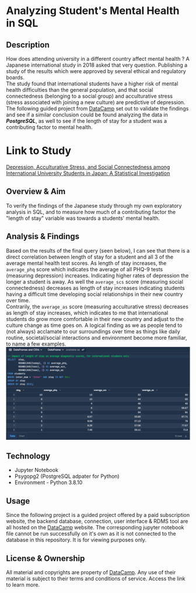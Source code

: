 # Analyzing Student's Mental Health in SQL

## Description 
How does attending university in a different country affect mental health ? A Japanese international study in 2018 asked that very question. Publishing a study of the results which were approved by several ethical and regulatory boards. <br>
The study found that international students have a higher risk of mental health difficulties than the general population, and that social connectedness (belonging to a social group) and acculturative stress (stress associated with joining a new culture) are predictive of depression.
The following guided project from [DataCamp](https://www.datacamp.com/) set out to validate the findings and see if a similar conclusion could be found analyzing the data in ***PostgreSQL***, as well to see if the length of stay for a student was a contributing factor to mental health. 

# Link to Study
[Depression, Acculturative Stress, and Social Connectedness among International University Students in Japan: A Statistical Investigation](https://www.mdpi.com/2071-1050/11/3/878)

## Overview & Aim
To verify the findings of the Japanese study through my own exploratory analysis in SQL, and to measure how much of a contributing factor the "length of stay" variable was towards a students' mental health.

## Analysis & Findings 
Based on the results of the final query (seen below), I can see that there is a direct correlation between length of stay for a student and all 3 of the average mental health test scores. As length of stay increases, the `average_phq` score which indicates the average of all PHQ-9 tests (measuring depression) increases. Indicating higher rates of depression the longer a student is away. As well the `average_scs` score (measuring social connectedness) decreases as length of stay increases indicating students having a difficult time developing social relationships in their new country over time. <br>
Contrarily, the `average_as` score (measuring acculturative stress) decreases as length of stay  increases, which indicates to me that international students do grow more comfortable in their new country and adjust to the culture change as time goes on. A logical finding as we as people tend to (not always) acclamate to our surroundings over time as things like daily routine, societal/social interactions and environment become more familiar, to name a few examples. 
![Alt text](Images/impact_of_stay.png)

## Technology 

* Jupyter Notebook
* Psygopg2 (PostgreSQL adpater for Python)
* Environment - Python 3.8.10

## Usage

Since the following project is a guided project offered by a paid subscription website, the backend database, connection, user interface & RDMS tool are all hosted on the [DataCamp](https://www.datacamp.com/) website. The corresponding jupyter notebook file cannot be run successfully on it's own as it is not connected to the database in this repository. It is for viewing purposes only.

## License & Ownership

All material and copyrights are property of [DataCamp](https://www.datacamp.com/). Any use of their material is subject to their terms and conditions of service. Access the link to learn more. 